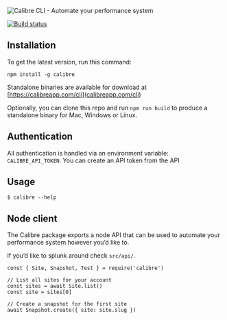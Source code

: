 ![Calibre CLI - Automate your performance system](https://user-images.githubusercontent.com/924/33245064-93ef3f98-d356-11e7-8048-a8446100356c.png)

[![Build status](https://badge.buildkite.com/5e41ea8c42fa868fc2c41c063e742d5350de1daabd99acd636.svg)](https://buildkite.com/calibre/terminal-cli)

## Installation

To get the latest version, run this command:

```
npm install -g calibre
```

Standalone binaries are available for download at [https://calibreapp.com/cli](calibreapp.com/cli)

Optionally, you can clone this repo and run `npm run build` to
produce a standalone binary for Mac, Windows or Linux.

## Authentication

All authentication is handled via an environment variable: `CALIBRE_API_TOKEN`. You can create an API token from the API

## Usage

```
$ calibre --help
```

## Node client

The Calibre package exports a node API that can be used to automate your performance system however you’d like to. 

If you’d like to splunk around check `src/api/`.

```
const { Site, Snapshot, Test } = require('calibre')

// List all sites for your account
const sites = await Site.list()
const site = sites[0]

// Create a snapshot for the first site
await Snapshot.create({ site: site.slug })
```
